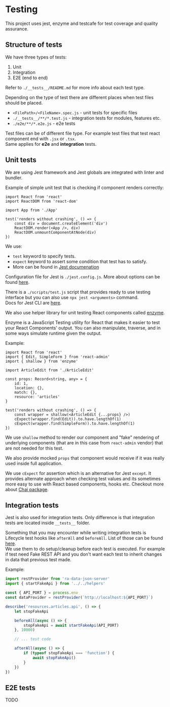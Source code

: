 # Testing

This project uses jest, enzyme and testcafe for test coverage and quality assurance.

## Structure of tests

We have three types of tests:
1. Unit
2. Integration
3. E2E (end to end)

Refer to `./__tests__/README.md` for more info about each test type.

Depending on the type of test there are different places when test files should be placed.
* `<FilePath>/<FileName>.spec.js` - unit tests for specific files
* `./__tests__/**/*.test.js` - integration tests for modules, features etc.
* `./e2e/**/*.e2e.js` - e2e tests

Test files can be of different file type. For example test files that test react component end with `.jsx` or `.tsx`.<br>
Same applies for **e2e** and **integration** tests.

## Unit tests

We are using Jest framework and Jest globals are integrated with linter and bundler.

Example of simple unit test that is checking if component renders correctly:
```tsx
import React from 'react'
import ReactDOM from 'react-dom'

import App from './App'

test('renders without crashing', () => {
    const div = document.createElement('div')
    ReactDOM.render(<App />, div)
    ReactDOM.unmountComponentAtNode(div)
})

```

We use:
* `test` keyword to specify tests.
* `expect` keyword to assert some condition that test has to satisfy.
* More can be found in [Jest documenation](https://jestjs.io/docs/en/expect.html)

Configuration file for Jest is `./jest.config.js`. More about options can be found [here](https://jestjs.io/docs/en/configuration).

There is a `./scripts/test.js` script that provides ready to use testing interface but you can also use `npx jest <arguments>` command.<br>
Docs for Jest CLI are [here](https://jestjs.io/docs/en/cli).

We also use helper library for unit testing React components called [enzyme](https://airbnb.io/enzyme/).

Enzyme is a JavaScript Testing utility for React that makes it easier to test your React Components' output. You can also manipulate, traverse, and in some ways simulate runtime given the output.

Example:

```tsx
import React from 'react'
import { Edit, SimpleForm } from 'react-admin'
import { shallow } from 'enzyme'

import ArticleEdit from './ArticleEdit'

const props: Record<string, any> = {
    id: 1,
    location: {},
    match: {},
    resource: 'articles'
}

test('renders without crashing', () => {
    const wrapper = shallow(<ArticleEdit {...props} />)
    cExpect(wrapper.find(Edit)).to.have.lengthOf(1)
    cExpect(wrapper.find(SimpleForm)).to.have.lengthOf(1)
})
```

We use `shallow` method to render our component and "fake" rendering of underlying components (that are in this case from `react-admin` vendor) that are not needed for this test.

We also provide mocked `props` that component would receive if it was really used inside full application.

We use `cExpect` for assertion which is an alternative for Jest `except`. It provides alternate approach when checking test values and its sometimes more easy to use with React based components, hooks etc. Checkout more about [Chai package](https://www.npmjs.com/package/chai).

## Integration tests

Jest is also used for integration tests. Only difference is that integration tests are located inside `__tests__` folder.

Something that you may encounter while writing integration tests is Lifecycle test hooks like `afterAll` and `beforeAll`. List of those can be found [here](https://jestjs.io/docs/en/api#beforeallfn-timeout).<br>
We use them to do setup/cleanup before each test is executed. For example if test need Fake REST API and you don't want each test to inherit changes in data that previous test made.

Example:
```js
import restProvider from 'ra-data-json-server'
import { startFakeApi } from '../../helpers'

const { API_PORT } = process.env
const dataProvider = restProvider(`http://localhost:${API_PORT}`)

describe('resources.articles.api', () => {
    let stopFakeApi

    beforeAll(async () => {
        stopFakeApi = await startFakeApi(API_PORT)
    }, 10000)

    // ... test code

    afterAll(async () => {
        if (typeof stopFakeApi === 'function') {
            await stopFakeApi()
        }
    })
})
```

## E2E tests

TODO
